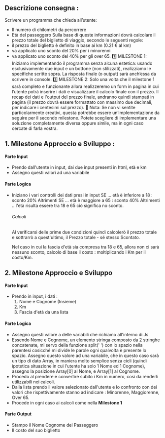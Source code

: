 ## Descrizione consegna :
Scrivere un programma che chieda all’utente:
- Il numero di chilometri da percorrere
- Età del passeggero
Sulla base di queste informazioni dovrà calcolare il prezzo totale del biglietto di viaggio, secondo le seguenti regole:
- il prezzo del biglietto è definito in base ai km (0.21 € al km)
- va applicato uno sconto del 20% per i minorenni
- va applicato uno sconto del 40% per gli over 65.
:one: MILESTONE 1:
Iniziamo implementando il programma senza alcuna estetica: usando esclusivamente due input e un bottone (non stilizzati), realizziamo le specifiche scritte sopra. La risposta finale (o output) sarà anch’essa da scrivere in console.
:two: MILESTONE 2:
Solo una volta che il milestone 1 sarà completo e funzionante allora realizzeremo un form in pagina in cui l’utente potrà inserire i dati e visualizzare il calcolo finale con il prezzo.
Il recap dei dati e l'output del prezzo finale, andranno quindi stampati in pagina (il prezzo dovrà essere formattato con massimo due decimali, per indicare i centesimi sul prezzo).
:musical_note: Nota:
Se non vi sentite particolarmente creativi, questa potrebbe essere un’implementazione da seguire per il secondo milestone. Potete scegliere di implementare una soluzione completamente diversa oppure simile, ma in ogni caso cercate di farla vostra.

## 1. Milestone Approccio e Sviluppo :

#### Parte Input
- Prendo dall'utente in input, dai due input presenti in html, età e km
- Assegno questi valori ad una variabile

#### Parte Logica

- Iniziano i vari controlli dei dati presi in input
    SE ... età è inferiore a 18 : sconto 20%
    Altrimenti SE ... età è maggiore a 65 : sconto 40%
    Altrimenti .. l'età risulta essere tra 18 e 65 ciò significa no sconto.

    ###### Calcoli
    Al verificarsi delle prime due condizioni quindi calcolerò il prezzo totale e sottrarrò a quest'ultimo, il Prezzo totale - sé stesso Scontato.

    Nel caso in cui la fascia d'età sia compresa tra 18 e 65, allora non ci sarà nessuno sconto, calcolo di base il costo : moltiplicando i Km per il costo/Km.


## 2. Milestone Approccio e Sviluppo

#### Parte Input
- Prendo in input, i dati :
    1. Nome e Cognome (Insieme)
    2. Km
    3. Fascia d'età da una lista


#### Parte Logica

- Assegno questi valore a delle variabili che richiamo all'interno di Js
- Essendo Nome e Cognome, un elemento stringa composto da 2 stringhe concatenate, mi servo della funzione split(' ') con lo spazio nella parentesi cosicché mi divide le parole ogni qualvolta è presente lo spazio.
Assegno questo valore ad una variabile, che in questo caso sarà un tipo di dato Array, in maniera molto semplice senza cicli (quindi ipotetica situazione in cui l'utente ha solo 1 Nome ed 1 Cognome), assegno la posizione  Array[0] al Nome, e Array[1] al Cognome.
- Procedo al prendere e convertire subito i Km in numero, così da renderli utilizzabili nei calcoli.
- Dalla lista prendo il valore selezionato dall'utente e lo confronto con dei valori che rispettivamente stanno ad indicare : Minorenne, Maggiorenne, Over 65.
- Procede in ogni caso ai calcoli come nella  <b>Milestone 1</b>

#### Parte Output
- Stampo il Nome Cognome del Passeggero
- Il costo del suo biglietto
